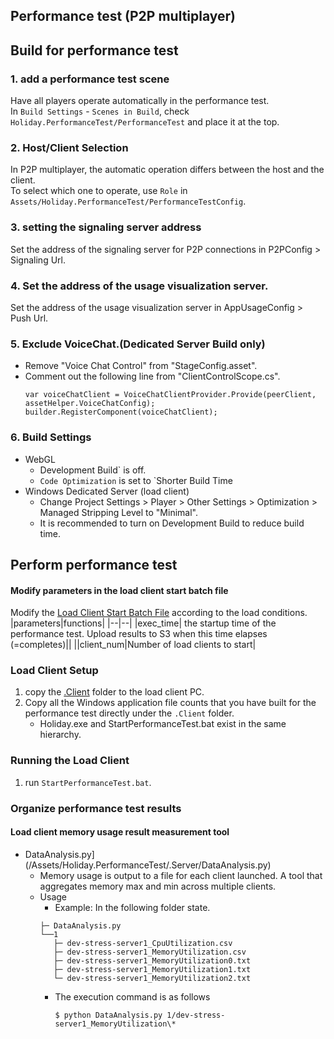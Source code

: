 ## Performance test (P2P multiplayer)
## Build for performance test
### 1. add a performance test scene
Have all players operate automatically in the performance test.  
In `Build Settings` - `Scenes in Build`, check `Holiday.PerformanceTest/PerformanceTest` and place it at the top.
### 2. Host/Client Selection
In P2P multiplayer, the automatic operation differs between the host and the client.  
To select which one to operate, use `Role` in `Assets/Holiday.PerformanceTest/PerformanceTestConfig`.
### 3. setting the signaling server address
Set the address of the signaling server for P2P connections in P2PConfig > Signaling Url.
### 4. Set the address of the usage visualization server.
Set the address of the usage visualization server in AppUsageConfig > Push Url.
### 5. Exclude VoiceChat.(Dedicated Server Build only)
- Remove "Voice Chat Control" from "StageConfig.asset".
- Comment out the following line from "ClientControlScope.cs".
  ````
  var voiceChatClient = VoiceChatClientProvider.Provide(peerClient, assetHelper.VoiceChatConfig);
  builder.RegisterComponent(voiceChatClient);
  ````
### 6. Build Settings
- WebGL
  - Development Build` is off.
  - `Code Optimization` is set to `Shorter Build Time
- Windows Dedicated Server (load client)
  - Change Project Settings > Player > Other Settings > Optimization > Managed Stripping Level to "Minimal".
  - It is recommended to turn on Development Build to reduce build time.

## Perform performance test
#### Modify parameters in the load client start batch file
Modify the [Load Client Start Batch File](Assets/Holiday.PerformanceTest/.Client/StartPerformanceTest.bat) according to the load conditions.
|parameters|functions|
|--|--|
|exec_time| the startup time of the performance test. Upload results to S3 when this time elapses (=completes)||
||client_num|Number of load clients to start|
### Load Client Setup
1. copy the [.Client](Assets/Holiday.PerformanceTest/.Client/) folder to the load client PC.
1. Copy all the Windows application file counts that you have built for the performance test directly under the `.Client` folder.
    - Holiday.exe and StartPerformanceTest.bat exist in the same hierarchy.
### Running the Load Client
1. run `StartPerformanceTest.bat`.
### Organize performance test results
#### Load client memory usage result measurement tool
- DataAnalysis.py](/Assets/Holiday.PerformanceTest/.Server/DataAnalysis.py)
    - Memory usage is output to a file for each client launched. A tool that aggregates memory max and min across multiple clients.
    - Usage
        - Example: In the following folder state.
      ````
      ├─ DataAnalysis.py
      └──1
         ├─ dev-stress-server1_CpuUtilization.csv
         ├─ dev-stress-server1_MemoryUtilization.csv
         ├─ dev-stress-server1_MemoryUtilization0.txt
         ├─ dev-stress-server1_MemoryUtilization1.txt
         └─ dev-stress-server1_MemoryUtilization2.txt
      ````
        - The execution command is as follows
          ```
          $ python DataAnalysis.py 1/dev-stress-server1_MemoryUtilization\*
          ```
